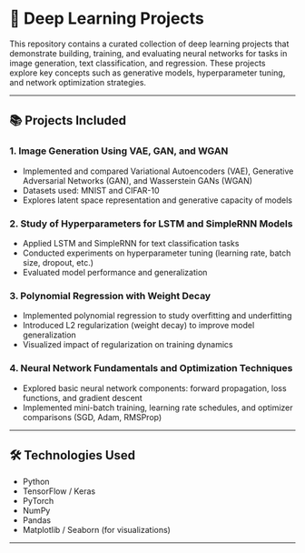 # 🧠 Deep Learning Projects

This repository contains a curated collection of deep learning projects that demonstrate building, training, and evaluating neural networks for tasks in image generation, text classification, and regression. These projects explore key concepts such as generative models, hyperparameter tuning, and network optimization strategies.

---

## 📚 Projects Included

### 1. **Image Generation Using VAE, GAN, and WGAN**
- Implemented and compared Variational Autoencoders (VAE), Generative Adversarial Networks (GAN), and Wasserstein GANs (WGAN)
- Datasets used: MNIST and CIFAR-10
- Explores latent space representation and generative capacity of models

### 2. **Study of Hyperparameters for LSTM and SimpleRNN Models**
- Applied LSTM and SimpleRNN for text classification tasks
- Conducted experiments on hyperparameter tuning (learning rate, batch size, dropout, etc.)
- Evaluated model performance and generalization

### 3. **Polynomial Regression with Weight Decay**
- Implemented polynomial regression to study overfitting and underfitting
- Introduced L2 regularization (weight decay) to improve model generalization
- Visualized impact of regularization on training dynamics

### 4. **Neural Network Fundamentals and Optimization Techniques**
- Explored basic neural network components: forward propagation, loss functions, and gradient descent
- Implemented mini-batch training, learning rate schedules, and optimizer comparisons (SGD, Adam, RMSProp)

---

## 🛠️ Technologies Used

- Python  
- TensorFlow / Keras  
- PyTorch  
- NumPy  
- Pandas  
- Matplotlib / Seaborn (for visualizations)

---
